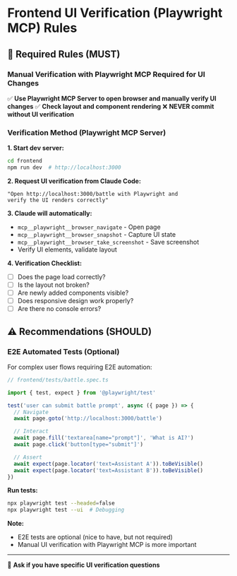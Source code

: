 # Frontend UI Verification (Playwright MCP) Rules

## 🔴 Required Rules (MUST)

### Manual Verification with Playwright MCP Required for UI Changes
✅ **Use Playwright MCP Server to open browser and manually verify UI changes**
✅ **Check layout and component rendering**
❌ **NEVER commit without UI verification**

### Verification Method (Playwright MCP Server)

**1. Start dev server:**
```bash
cd frontend
npm run dev  # http://localhost:3000
```

**2. Request UI verification from Claude Code:**
```
"Open http://localhost:3000/battle with Playwright and
verify the UI renders correctly"
```

**3. Claude will automatically:**
- `mcp__playwright__browser_navigate` - Open page
- `mcp__playwright__browser_snapshot` - Capture UI state
- `mcp__playwright__browser_take_screenshot` - Save screenshot
- Verify UI elements, validate layout

**4. Verification Checklist:**
- [ ] Does the page load correctly?
- [ ] Is the layout not broken?
- [ ] Are newly added components visible?
- [ ] Does responsive design work properly?
- [ ] Are there no console errors?

## ⚠️ Recommendations (SHOULD)

### E2E Automated Tests (Optional)

For complex user flows requiring E2E automation:

```typescript
// frontend/tests/battle.spec.ts

import { test, expect } from '@playwright/test'

test('user can submit battle prompt', async ({ page }) => {
  // Navigate
  await page.goto('http://localhost:3000/battle')

  // Interact
  await page.fill('textarea[name="prompt"]', 'What is AI?')
  await page.click('button[type="submit"]')

  // Assert
  await expect(page.locator('text=Assistant A')).toBeVisible()
  await expect(page.locator('text=Assistant B')).toBeVisible()
})
```

**Run tests:**
```bash
npx playwright test --headed=false
npx playwright test --ui  # Debugging
```

**Note:**
- E2E tests are optional (nice to have, but not required)
- Manual UI verification with Playwright MCP is more important

---

💬 **Ask if you have specific UI verification questions**
